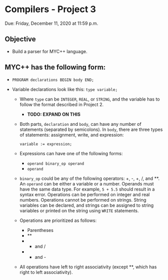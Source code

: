 # Compilers - Project 3

Due: Friday, December 11, 2020 at 11:59 p.m. 

## Objective

* Build a parser for MYC++ language. 

## MYC++ has the following form:

* `PROGRAM declarations BEGIN body END;`

* Variable declarations look like this:
  `type variable;`
  * Where `type` can be `INTEGER`, `REAL`, or `STRING`, and the variable 
    has to follow the format described in Project 2. 
    * **TODO: EXPAND ON THIS**
    
  * Both parts, `declaration` and `body`, can have any number of statements 
  (separated by semicolons). In `body`, there are three types of statements: 
  assignment, write, and expression:

      `variable := expression;`

  * Expressions can have one of the following forms:
    - `operand binary_op operand` 
    - `operand` 

  * `binary_op` could be any of the following operators: +, -, +, /, and **. 
  An `operand` can be either a variable or a number. Operands must have the 
  same data type. For example, `5 + 5.5` should result in a syntax error. 
  Operations can be performed on integer and real numbers. Operations 
  cannot be performed on strings. String variables can be declared, and 
  strings can be assigned to string variables or printed on the string using 
  `WRITE` statements. 

  * Operations are prioritized as follows: 
    - Parentheses
    - ** 
    - * and / 
    - + and -

  * All operations have left to right associativity (except **, which has 
  right to left associativity). 
    
